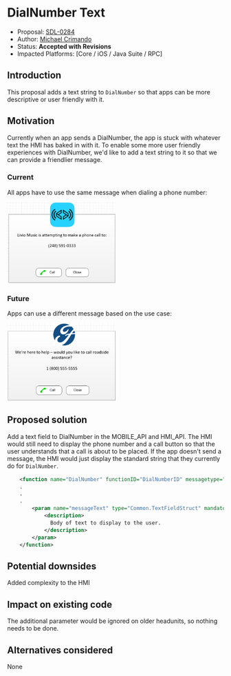 # DialNumber Text

* Proposal: [SDL-0284](0284-DialNumber_Text.md)
* Author: [Michael Crimando](https://github.com/MichaelCrimando)
* Status: **Accepted with Revisions**
* Impacted Platforms: [Core / iOS / Java Suite / RPC]

## Introduction

This proposal adds a text string to `DialNumber` so that apps can be more descriptive or user friendly with it.
## Motivation

Currently when an app sends a DialNumber, the app is stuck with whatever text the HMI has baked in with it.
To enable some more user friendly experiences with DialNumber, we'd like to add a text string to it so that we can provide a friendlier message.

### Current
All apps have to use the same message when dialing a phone number:

<img src="../assets/proposals/0284-DialNumber_Text/Current Dial Number.png" alt="Current Dial Number" class="inline" height= "50%" width= "50%" /> 

### Future
Apps can use a different message based on the use case:

<img src="../assets/proposals/0284-DialNumber_Text/Future Dial Number.png" alt="Future Dial Number" class="inline" height= "50%" width= "50%" /> 


## Proposed solution
Add a text field to DialNumber in the MOBILE_API and HMI_API. 
The HMI would still need to display the phone number and a call button so that the user understands that a call is about to be placed. If the app doesn't send a message, the HMI would just display the standard string that they currently do for `DialNumber`.

```xml
    <function name="DialNumber" functionID="DialNumberID" messagetype="request" since="3.0">
    .
    .
    .
        <param name="messageText" type="Common.TextFieldStruct" mandatory="false" since="X.X">
            <description>
              Body of text to display to the user.
            </description>
        </param>
    </function>
```

## Potential downsides

Added complexity to the HMI

## Impact on existing code

The additional parameter would be ignored on older headunits, so nothing needs to be done.

## Alternatives considered

None
